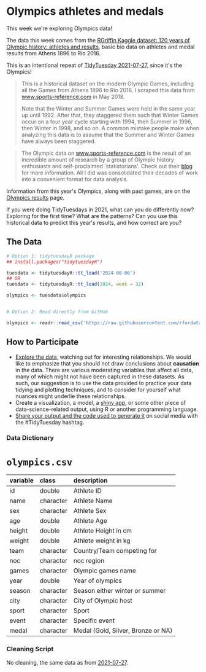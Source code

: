 # Olympics athletes and medals

This week we're exploring Olympics data! 

The data this week comes from the [RGriffin Kaggle dataset: 120 years of Olympic history: athletes and results](https://www.kaggle.com/datasets/heesoo37/120-years-of-olympic-history-athletes-and-results/), basic bio data on athletes and medal results from Athens 1896 to Rio 2016. 

This is an intentional repeat of [TidyTuesday 2021-07-27](https://tidytues.day/2021/2021-07-27), since it's the Olympics!

> This is a historical dataset on the modern Olympic Games, including all the Games from Athens 1896 to Rio 2016. I scraped this data from www.sports-reference.com in May 2018. 
> 
> Note that the Winter and Summer Games were held in the same year up until 1992. After that, they staggered them such that Winter Games occur on a four year cycle starting with 1994, then Summer in 1996, then Winter in 1998, and so on. A common mistake people make when analyzing this data is to assume that the Summer and Winter Games have always been staggered.

> The Olympic data on www.sports-reference.com is the result of an incredible amount of research by a group of Olympic history enthusiasts and self-proclaimed 'statistorians'. Check out their [blog](http://olympstats.com/) for more information. All I did was consolidated their decades of work into a convenient format for data analysis.

Information from this year's Olympics, along with past games, are on the [Olympics results](https://olympics.com/en/olympic-games/olympic-results) page. 

If you were doing TidyTuesdays in 2021, what can you do differently now? Exploring for the first time? What are the patterns? Can you use this historical data to predict this year's results, and how correct are you? 



## The Data

```r
# Option 1: tidytuesdayR package 
## install.packages("tidytuesdayR")

tuesdata <- tidytuesdayR::tt_load('2024-08-06')
## OR
tuesdata <- tidytuesdayR::tt_load(2024, week = 32)

olympics <- tuesdata$olympics


# Option 2: Read directly from GitHub

olympics <- readr::read_csv('https://raw.githubusercontent.com/rfordatascience/tidytuesday/main/data/2024/2024-08-06/olympics.csv')

```

## How to Participate

- [Explore the data](https://r4ds.hadley.nz/), watching out for interesting relationships. We would like to emphasize that you should not draw conclusions about **causation** in the data. There are various moderating variables that affect all data, many of which might not have been captured in these datasets. As such, our suggestion is to use the data provided to practice your data tidying and plotting techniques, and to consider for yourself what nuances might underlie these relationships.
- Create a visualization, a model, a [shiny app](https://shiny.posit.co/), or some other piece of data-science-related output, using R or another programming language.
- [Share your output and the code used to generate it](../../../sharing.md) on social media with the #TidyTuesday hashtag.

### Data Dictionary

# `olympics.csv`

|variable |class     |description |
|:--------|:---------|:-----------|
|id       |double    | Athlete ID |
|name     |character | Athlete Name |
|sex      |character | Athlete Sex |
|age      |double    | Athlete Age |
|height   |double    | Athlete Height in cm|
|weight   |double    | Athlete weight in kg |
|team     |character | Country/Team competing for|
|noc      |character | noc region |
|games    |character | Olympic games name |
|year     |double    | Year of olympics |
|season   |character | Season either winter or summer |
|city     |character | City of Olympic host |
|sport    |character | Sport |
|event    |character | Specific event |
|medal    |character | Medal (Gold, Silver, Bronze or NA) |


### Cleaning Script

No cleaning, the same data as from [2021-07-27](https://tidytues.day/2021/2021-07-27).
